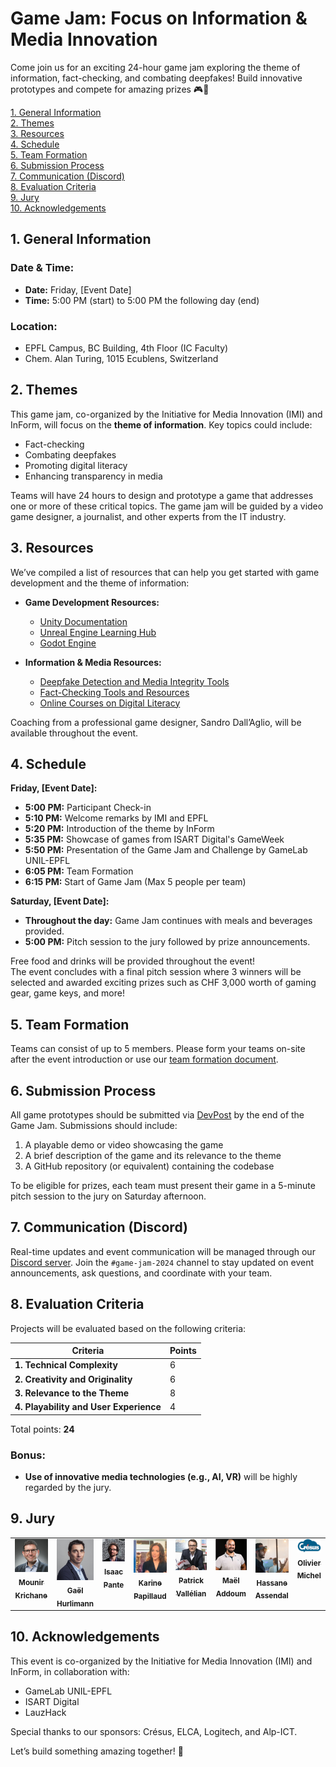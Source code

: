 # Game Jam: Focus on Information & Media Innovation

Come join us for an exciting 24-hour game jam exploring the theme of information, fact-checking, and combating deepfakes! Build innovative prototypes and compete for amazing prizes 🎮🎉

[1. General Information](#1-general-information)  
[2. Themes](#2-themes)  
[3. Resources](#3-resources)  
[4. Schedule](#4-schedule)  
[5. Team Formation](#5-team-formation)  
[6. Submission Process](#6-submission-process)  
[7. Communication (Discord)](#7-communication-discord)  
[8. Evaluation Criteria](#8-evaluation-criteria)  
[9. Jury](#9-jury)  
[10. Acknowledgements](#10-acknowledgements)

## 1. General Information

### **Date & Time:**
- **Date:** Friday, [Event Date]  
- **Time:** 5:00 PM (start) to 5:00 PM the following day (end)

### **Location:**
- EPFL Campus, BC Building, 4th Floor (IC Faculty)  
- Chem. Alan Turing, 1015 Ecublens, Switzerland

## 2. Themes

This game jam, co-organized by the Initiative for Media Innovation (IMI) and InForm, will focus on the **theme of information**. Key topics could include:  
- Fact-checking  
- Combating deepfakes  
- Promoting digital literacy  
- Enhancing transparency in media  

Teams will have 24 hours to design and prototype a game that addresses one or more of these critical topics. The game jam will be guided by a video game designer, a journalist, and other experts from the IT industry.

## 3. Resources

We’ve compiled a list of resources that can help you get started with game development and the theme of information:

- **Game Development Resources:**
  - [Unity Documentation](https://docs.unity3d.com/Manual/index.html)  
  - [Unreal Engine Learning Hub](https://www.unrealengine.com/en-US/onlinelearning-courses)  
  - [Godot Engine](https://godotengine.org/documentation)

- **Information & Media Resources:**
  - [Deepfake Detection and Media Integrity Tools](https://www.mediaforensics.org)  
  - [Fact-Checking Tools and Resources](https://www.poynter.org)  
  - [Online Courses on Digital Literacy](https://learn.digitalmediaproject.org)  

Coaching from a professional game designer, Sandro Dall’Aglio, will be available throughout the event.

## 4. Schedule

**Friday, [Event Date]:**  
  - **5:00 PM:** Participant Check-in  
  - **5:10 PM:** Welcome remarks by IMI and EPFL  
  - **5:20 PM:** Introduction of the theme by InForm  
  - **5:35 PM:** Showcase of games from ISART Digital's GameWeek  
  - **5:50 PM:** Presentation of the Game Jam and Challenge by GameLab UNIL-EPFL  
  - **6:05 PM:** Team Formation  
  - **6:15 PM:** Start of Game Jam (Max 5 people per team)  

**Saturday, [Event Date]:**  
  - **Throughout the day:** Game Jam continues with meals and beverages provided.  
  - **5:00 PM:** Pitch session to the jury followed by prize announcements.

Free food and drinks will be provided throughout the event!  
The event concludes with a final pitch session where 3 winners will be selected and awarded exciting prizes such as CHF 3,000 worth of gaming gear, game keys, and more!

## 5. Team Formation

Teams can consist of up to 5 members. Please form your teams on-site after the event introduction or use our [team formation document](https://docs.google.com/spreadsheets/d/example-link).

## 6. Submission Process

All game prototypes should be submitted via [DevPost](https://devpost.com/) by the end of the Game Jam. Submissions should include:

1. A playable demo or video showcasing the game
2. A brief description of the game and its relevance to the theme
3. A GitHub repository (or equivalent) containing the codebase

To be eligible for prizes, each team must present their game in a 5-minute pitch session to the jury on Saturday afternoon.

## 7. Communication (Discord)

Real-time updates and event communication will be managed through our [Discord server](https://discord.gg/invite-link). Join the `#game-jam-2024` channel to stay updated on event announcements, ask questions, and coordinate with your team.

## 8. Evaluation Criteria

Projects will be evaluated based on the following criteria:

| **Criteria**                               | **Points** |
|--------------------------------------------|------------|
| **1. Technical Complexity**                | 6          |
| **2. Creativity and Originality**           | 6          |
| **3. Relevance to the Theme**              | 8          |
| **4. Playability and User Experience**     | 4          |

Total points: **24**

### Bonus:
- **Use of innovative media technologies (e.g., AI, VR)** will be highly regarded by the jury.

## 9. Jury
<table>
  <tbody>
    <tr>
      <td align="center" valign="top" width="16%">
        <a href="https://www.linkedin.com/in/mkrichane/">
          <img src="photo/Mounir.jpeg" width="100px" alt="Mounir Krichane"/>
          <br /><sub><b>Mounir Krichane</b></sub>
        </a>
      </td>
      <td align="center" valign="top" width="16%">
        <a href="https://www.linkedin.com/in/gaelhurlimann/">
          <img src="photo/Gael.jpg" width="100px" alt="Gaël Hurlimann"/>
          <br /><sub><b>Gaël Hurlimann</b></sub>
        </a>
      </td>
      <td align="center" valign="top" width="16%">
        <a href="https://www.linkedin.com/in/isaacpante/">
          <img src="photo/Isaac.jpeg" width="100px" alt="Isaac Pante"/>
          <br /><sub><b>Isaac Pante</b></sub>
        </a>
      </td>
      <td align="center" valign="top" width="16%">
        <a href="https://www.linkedin.com/in/karinepapillaud/">
          <img src="photo/Karine.jpeg" width="100px" alt="Karine Papillaud"/>
          <br /><sub><b>Karine Papillaud</b></sub>
        </a>
      </td>
      <td align="center" valign="top" width="16%">
        <a href="https://www.linkedin.com/in/patrick-vallélian-a0769a13/">
          <img src="photo/Patrick.jpeg" width="100px" alt="Patrick Vallélian"/>
          <br /><sub><b>Patrick Vallélian</b></sub>
        </a>
      </td>
      <td align="center" valign="top" width="16%">
        <a href="https://www.linkedin.com/in/maël-addoum/">
          <img src="photo/Mael.jpeg" width="100px" alt="Maël Addoum"/>
          <br /><sub><b>Maël Addoum</b></sub>
        </a>
      </td>
      <td align="center" valign="top" width="16%">
        <a href="https://www.linkedin.com/in/hassane-assendal/">
          <img src="photo/Hassane.jpeg" width="100px" alt="Hassane Assendal"/>
          <br /><sub><b>Hassane Assendal</b></sub>
        </a>
      </td>
      <td align="center" valign="top" width="16%">
        <a href="https://cresus.ch/fr/a-propos">
          <img src="photo/cresus.png" width="300px" alt="Olivier Michel"/>
          <br /><sub><b>Olivier Michel</b></sub>
        </a>
      </td>
    </tr>
  </tbody>
</table>




## 10. Acknowledgements

This event is co-organized by the Initiative for Media Innovation (IMI) and InForm, in collaboration with:

- GameLab UNIL-EPFL  
- ISART Digital  
- LauzHack  

Special thanks to our sponsors: Crésus, ELCA, Logitech, and Alp-ICT.

Let’s build something amazing together! 👾
